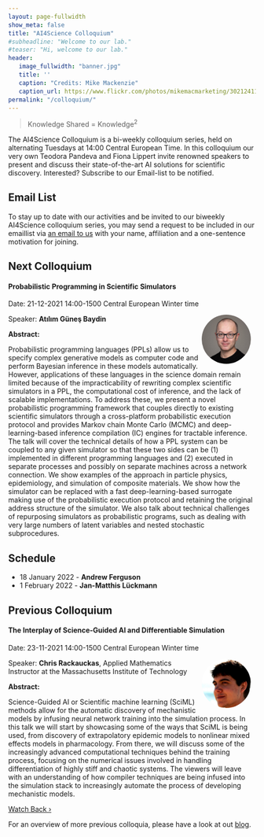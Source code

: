 ```yaml
---
layout: page-fullwidth 
show_meta: false
title: "AI4Science Colloquium"
#subheadline: "Welcome to our lab."
#teaser: "Hi, welcome to our lab."
header:
   image_fullwidth: "banner.jpg"
   title: ''
   caption: "Credits: Mike Mackenzie"
   caption_url: https://www.flickr.com/photos/mikemacmarketing/30212411048
permalink: "/colloquium/"
---
```

> Knowledge Shared = Knowledge<sup>2</sup>


The AI4Science Colloquium is a bi-weekly colloquium series, held on alternating Tuesdays at 14:00 Central European Time. In this colloquium our very own Teodora Pandeva and Fiona Lippert invite renowned speakers to present and discuss their state-of-the-art AI solutions for scientific discovery. Interested? Subscribe to our Email-list to be notified.

## Email List
To stay up to date with our activities and be invited to our biweekly AI4Science colloquium series, you may send a request to be included in our emaillist via [an email to us][9] with your name, affiliation and a one-sentence motivation for joining.

## Next Colloquium

#### Probabilistic Programming in Scientific Simulators

Date: 21-12-2021 14:00-1500 Central European Winter time


 <img src="../people/AtilimBayden.jpeg"
     alt="AtilimBayden"
     width="100"
     style="float: right; margin-right: 10px; border-radius:50%;" />

Speaker: **Atılım Güneş Baydin**

**Abstract:** <br/>

Probabilistic programming languages (PPLs) allow us to specify complex generative models as computer code and perform Bayesian inference in these models automatically. However, applications of these languages in the science domain remain limited because of the impracticability of rewriting complex scientific simulators in a PPL, the computational cost of inference, and the lack of scalable implementations. To address these, we present a novel probabilistic programming framework that couples directly to existing scientific simulators through a cross-platform probabilistic execution protocol and provides Markov chain Monte Carlo (MCMC) and deep-learning-based inference compilation (IC) engines for tractable inference. The talk will cover the technical details of how a PPL system can be coupled to any given simulator so that these two sides can be (1) implemented in different programming languages and (2) executed in separate processes and possibly on separate machines across a network connection. We show examples of the approach in particle physics, epidemiology, and simulation of composite materials. We show how the simulator can be replaced with a fast deep-learning-based surrogate making use of the probabilistic execution protocol and retaining the original address structure of the simulator. We also talk about technical challenges of repurposing simulators as probabilistic programs, such as dealing with very large numbers of latent variables and nested stochastic subprocedures.

## Schedule

- 18 January 2022 - **Andrew Ferguson**
- 1 February 2022 - **Jan-Matthis Lückmann**

## Previous Colloquium

#### The Interplay of Science-Guided AI and Differentiable Simulation


Date: 23-11-2021 14:00-1500 Central European Winter time


 <img src="../people/ChrisRackauckas.jpeg"
     alt="ChrisRackauckas"
     width="100"
     style="float: right; margin-right: 10px; border-radius:50%;" />


Speaker: **Chris Rackauckas**, Applied Mathematics Instructor at the Massachusetts Institute of Technology

**Abstract:** <br/>

Science-Guided AI or Scientific machine learning (SciML) methods allow for the automatic discovery of mechanistic models by infusing neural network training into the simulation process. In this talk we will start by showcasing some of the ways that SciML is being used, from discovery of extrapolatory epidemic models to nonlinear mixed effects models in pharmacology. From there, we will discuss some of the increasingly advanced computational techniques behind the training process, focusing on the numerical issues involved in handling differentiation of highly stiff and chaotic systems. The viewers will leave with an understanding of how compiler techniques are being infused into the simulation stack to increasingly automate the process of developing mechanistic models.


<a class="radius button small" href="https://drive.google.com/file/d/14wWf4SuFOYf3vFLJ814m563LdI01gxTl/view?usp=sharing">Watch Back ›</a>

For an overview of more  previous colloquia, please have a look at out [blog][2].

[1]: https://bereau.group/
[2]: /blog/
[9]: /contact/
[3]:https://github.com/undark-lab/swyft
[4]:https://arxiv.org/abs/2011.13951
[5]:http://www.mathben.com/
[6]:https://pubs.acs.org/doi/10.1021/acs.jctc.0c00981
[7]:https://github.com/Ensing-Laboratory/FABULOUS

